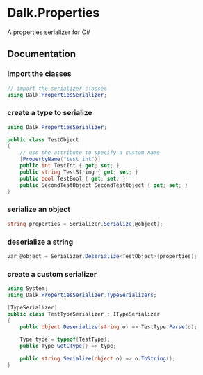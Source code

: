 # Dalk.Properties
 A properties serializer for C#


## Documentation

### import the classes
```csharp
// import the serializer classes
using Dalk.PropertiesSerializer;
```

### create a type to serialize
```csharp
using Dalk.PropertiesSerializer;

public class TestObject
{
    // use the attribute to specify a custom name
    [PropertyName("test_int")]
    public int TestInt { get; set; }
    public string TestString { get; set; }
    public bool TestBool { get; set; }
    public SecondTestObject SecondTestObject { get; set; }
}
```

### serialize an object
```csharp
string properties = Serializer.Serialize(@object);
```

### deserialize a string
```csharp
var @object = Serializer.Deserialize<TestObject>(properties);
```

### create a custom serializer
```csharp
using System;
using Dalk.PropertiesSerializer.TypeSerializers;

[TypeSerializer]
public class TestTypeSerializer : ITypeSerializer
{
    public object Deserialize(string o) => TestType.Parse(o);

    Type type = typeof(TestType);
    public Type GetCType() => type;

    public string Serialize(object o) => o.ToString();
}
```
